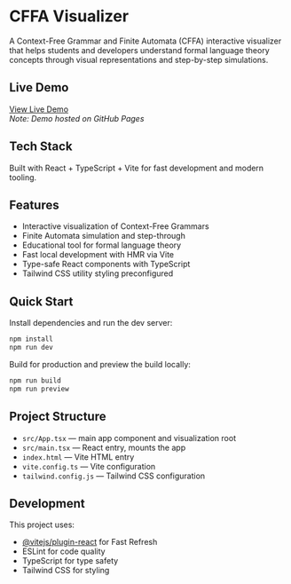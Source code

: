 # CFFA Visualizer

A Context-Free Grammar and Finite Automata (CFFA) interactive visualizer that helps students and developers understand formal language theory concepts through visual representations and step-by-step simulations.

## Live Demo

[View Live Demo](https://xuxiguo.github.io/CFFA-Visualizer/)  
_Note: Demo hosted on GitHub Pages_

## Tech Stack

Built with React + TypeScript + Vite for fast development and modern tooling.

## Features

- Interactive visualization of Context-Free Grammars
- Finite Automata simulation and step-through
- Educational tool for formal language theory
- Fast local development with HMR via Vite
- Type-safe React components with TypeScript
- Tailwind CSS utility styling preconfigured

## Quick Start

Install dependencies and run the dev server:

```bash
npm install
npm run dev
```

Build for production and preview the build locally:

```bash
npm run build
npm run preview
```

## Project Structure

- `src/App.tsx` — main app component and visualization root
- `src/main.tsx` — React entry, mounts the app
- `index.html` — Vite HTML entry
- `vite.config.ts` — Vite configuration
- `tailwind.config.js` — Tailwind CSS configuration

## Development

This project uses:
- [@vitejs/plugin-react](https://github.com/vitejs/vite-plugin-react/blob/main/packages/plugin-react) for Fast Refresh
- ESLint for code quality
- TypeScript for type safety
- Tailwind CSS for styling
